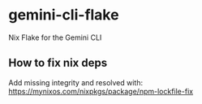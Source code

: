 # gemini-cli-flake
Nix Flake for the Gemini CLI

## How to fix nix deps
Add missing integrity and resolved with:
https://mynixos.com/nixpkgs/package/npm-lockfile-fix
